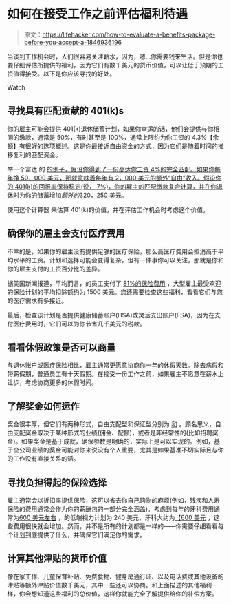 # 如何在接受工作之前评估福利待遇

> 原文：<https://lifehacker.com/how-to-evaluate-a-benefits-package-before-you-accept-a-1846936196>

当谈到工作机会时，人们很容易关注薪水，因为，嗯...你需要钱来生活。但是你也要仔细评估所提供的福利，因为它们有数千美元的货币价值，可以让低于预期的工资值得接受。以下是你应该寻找的好处。

Watch

## **寻找具有匹配贡献的 401(k)s**

你的雇主可能会提供 401(k)退休储蓄计划，如果你幸运的话，他们会提供与你相同的缴款，通常是 50%，有时甚至是 100%，通常上限约为你工资的 4.3%【余额】有很好的选项概述。这是你最接近自由资金的方式，因为它们是随着时间的推移复利的匹配资金。

举一个富达 的 [的例子，假设你得到了一份高达你工资 4%的完全匹配。如果你每年挣 50，000 美元，那就意味着每年有 2，000 美元的额外“自由”收入。假设你的 401(k)的回报率保持稳定(说， 7%)，你的雇主的匹配缴款复合计算，并在你退休时为你的储蓄增加*额外的*320，250 美元。](https://www.fidelity.com/viewpoints/personal-finance/evaluate-a-job-offer)

使用这个计算器 来估算 401(k)的价值，并在评估工作机会时考虑这个价值。

## 确保你的雇主会支付医疗费用

不幸的是，如果你的雇主没有提供足够的医疗保险，那么高医疗费用会抵消高于平均水平的工资。计划和选择可能会变得复杂，但有一件事你可以关注，那就是你和你的雇主支付的工资百分比的差异。

据美国新闻报道，平均而言，的员工支付了 [81%的保险费用](https://money.usnews.com/money/personal-finance/family-finance/articles/what-to-expect-from-your-employers-health-plan-in-2021) ，大型雇主最受欢迎的保险计划的平均扣除额约为 1500 美元。您还需要检查这些福利，看看它们与您的医疗需求有多接近。

最后，检查该计划是否提供健康储蓄账户(HSA)或灵活支出账户(FSA)，因为在支付医疗费用时，它们可以为你节省几千美元的税款。

## **看看休假政策是否可以商量**

与退休账户或医疗保险相比，雇主通常更愿意协商你一年的休假天数。除去病假和带薪假期，普通员工有十天假期。在接受一份工作之前，如果雇主不愿意在薪水上让步，考虑协商更多的休假时间。

## **了解奖金如何运作**

奖金很丰厚，但它们有两种形式，自由支配型和保证型分别为 [和](https://www.rocketlawyer.com/gb/en/quick-guides/bonuses-at-work) 。顾名思义，自由支配奖金取决于某种形式的业绩(佣金、配额)，或者是非经常性的(比如招聘奖金)。如果奖金是基于成就，确保参数是明确的，实际上是可以实现的。例如，基于全公司业绩的奖金可能对你来说没有个人重要，尤其是如果基准不切实际且与你的工作没有直接关系的话。

## **寻找负担得起的保险选择**

雇主通常会以折扣率提供保险，这可以省去你自己购物的麻烦(例如，残疾和人寿保险的费用通常会作为你的薪酬包的一部分完全涵盖)。考虑到每年的牙科费用通常为[600 美元左右](https://www.investopedia.com/articles/pf/07/dental-insurance.asp#citation-1) ，的低端视力计划为 240 美元，牙科大约为[【600 美元](https://www.consumerreports.org/insurance/private-dental-insurance-think-twice-before-buying/) ，这些费用很快就会增加。然而，并不是所有的计划都是一样的——你需要仔细看看每个计划到底提供了什么，并确保它们满足你的需求。

## **计算其他津贴的货币价值**

像在家工作、儿童保育补贴、免费食物、健身房通行证、以及电话费或其他设备的津贴等额外津贴价值数千美元，其中一些还可以协商。和上面描述的其他福利一样，你会想知道这些福利的总价值，这样你就能完全了解提供给你的补偿方案。